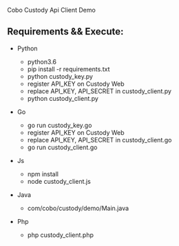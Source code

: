 Cobo Custody Api Client Demo

## Requirements && Execute:

* Python
    - python3.6
    - pip install -r requirements.txt
    - python custody_key.py
    - register API_KEY on Custody Web
    - replace API_KEY, API_SECRET in custody_client.py
    - python custody_client.py

* Go
    - go run custody_key.go
    - register API_KEY on Custody Web
    - replace API_KEY, API_SECRET in custody_client.go
    - go run custody_client.go

* Js
    - npm install
    - node custody_client.js

* Java
    - com/cobo/custody/demo/Main.java

* Php
    - php custody_client.php
